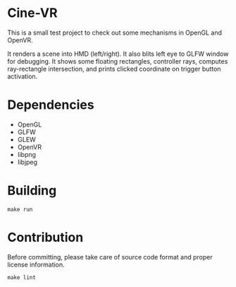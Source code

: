 <!--
SPDX-FileCopyrightText: 2025 QuantumHole <QuantumHole@github.com>

SPDX-License-Identifier: GPL-3.0-or-later
-->

# Cine-VR
This is a small test project to check out some mechanisms in OpenGL and OpenVR.

It renders a scene into HMD (left/right). It also blits left eye to GLFW window for debugging.
It shows some floating rectangles, controller rays, computes ray-rectangle intersection,
and prints clicked coordinate on trigger button activation.

# Dependencies

* OpenGL
* GLFW
* GLEW
* OpenVR
* libpng
* libjpeg

# Building

`make run`

# Contribution

Before committing, please take care of source code format and proper license information.

`make lint`
